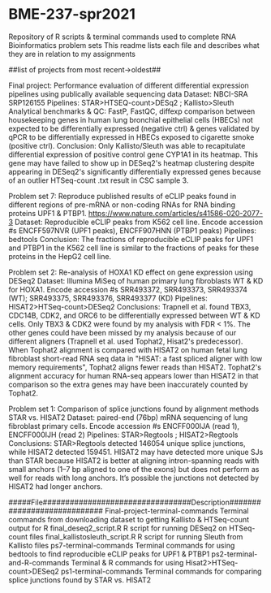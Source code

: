 # BME-237-spr2021
Repository of R scripts & terminal commands used to complete RNA Bioinformatics problem sets
This readme lists each file and describes what they are in relation to my assignments

##list of projects from most recent->oldest##

Final project: Performance evaluation of different differential expression pipelines using publically available sequencing data
Dataset: NBCI-SRA SRP126155 
Pipelines: STAR>HTSEQ-count>DESq2 ; Kallisto>Sleuth
Analytical benchmarks & QC: FastP, FastQC, diffexp comparison between housekeeping genes in human lung bronchial epithelial cells (HBECs) not expected to be differentially expressed (negative ctrl) & genes validated by qPCR to be differentially expressed in HBECs exposed to cigarette smoke (positive ctrl). 
Conclusion: Only Kallisto/Sleuth was able to recapitulate differential expression of positive control gene CYP1A1 in its heatmap. This gene may have failed to show up in DESeq2's heatmap clustering despite appearing in DESeq2's significantly differentially expressed genes because of an outlier HTSeq-count .txt result in CSC sample 3.

Problem set 7: Reproduce published results of eCLIP peaks found in different regions of pre-mRNA or non-coding RNAs for RNA binding proteins UPF1 & PTBP1. https://www.nature.com/articles/s41586-020-2077-3
Dataset: Reproducible eCLIP peaks from K562 cell line. Encode accession #s ENCFF597NVR (UPF1 peaks), ENCFF907HNN (PTBP1 peaks)
Pipelines: bedtools
Conclusion: The fractions of reproducible eCLIP peaks for UPF1 and PTBP1 in the K562 cell line is similar to the fractions of peaks for these proteins in the HepG2 cell line.

Problem set 2: Re-analysis of HOXA1 KD effect on gene expression using DESeq2
Dataset: Illumina MiSeq of human primary lung fibroblasts WT & KD for HOXA1. Encode accession #s SRR493372, SRR493373, SRR493374 (WT); SRR493375, SRR493376, SRR493377 (KD)
Pipelines: HISAT2>HTSeq-count>DESeq2
Conclusions: Trapnell et al. found TBX3, CDC14B, CDK2, and ORC6 to be differentially expressed between WT & KD cells. Only TBX3 & CDK2 were found by my analysis with FDR < 1%. The other genes could have been missed by my analysis because of our different aligners (Trapnell et al. used Tophat2, Hisat2's predecessor). When Tophat2 alignment is compared with HISAT2 on human fetal lung fibroblast short-read RNA seq data in "HISAT: a fast spliced aligner with low memory requirements", Tophat2 aligns fewer reads than HISAT2. Tophat2's alignment accuracy for human RNA-seq appears lower than HISAT2 in that comparison so the extra genes may have been inaccurately counted by Tophat2.

Problem set 1: Comparison of splice junctions found by alignment methods STAR vs. HISAT2
Dataset: paired-end (76bp) mRNA sequencing of lung fibroblast primary cells. Encode accession #s ENCFF000IJA (read 1), ENCFF000IJH (read 2)
Pipelines: STAR>Regtools ; HISAT2>Regtools
Conclusions: STAR>Regtools detected 146054 unique splice junctions, while HISAT2 detected 159451. HISAT2 may have detected more unique SJs than STAR because HISAT2 is better at aligning intron-spanning reads with small anchors (1–7 bp aligned to one of the exons) but does not perform as well for reads with long anchors. It’s possible the junctions not detected by HISAT2 had longer anchors.

#####File#################################Description############################
Final-project-terminal-commands           Terminal commands from downloading dataset to getting Kallisto & HTSeq-count output for R
final_deseq2_script.R                     R script for running DESeq2 on HTSeq-count files
final_kallistosleuth_script.R             R script for running Sleuth from Kallisto files
ps7-terminal-commands                     Terminal commands for using bedtools to find reproducible eCLIP peaks for UPF1 & PTBP1
ps2-terminal-and-R-commands               Terminal & R commands for using Hisat2>HTSeq-count>DESeq2
ps1-terminal-commands                     Terminal commands for comparing splice junctions found by STAR vs. HISAT2
